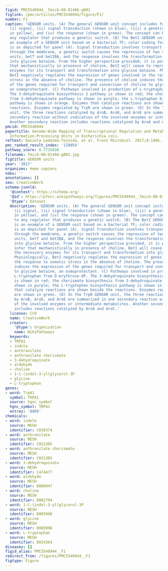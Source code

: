 ```yaml
---
figid: PMC5540944__fmicb-08-01466-g001
figlink: /pmc/articles/PMC5540944/figure/F1/
number: F1
caption: 'GENSOR units. (A) The general GENSOR unit concept includes four components:
  (i) signal, (ii) signal transduction (shown in blue), (iii) a genetic switch (shown
  in yellow), and (iv) the response (shown in green). The concept can be applied to
  any regulator that produces a genetic switch. (B) The BetI GENSOR unit. This is
  an example of a GENSOR unit based on a bacterial TF; color coding for components
  is as depicted for panel (A). Signal transduction involves transport of choline
  through the membrane, a genetic switch causes the repression of two transcription
  units, betT and betIBA, and the response involves the transformation of choline
  into glycine betaine. From the higher perspective provided, it is possible to infer
  that mechanistically in presence of choline, BetI will cease to repress the necessary
  enzymes for its transport and transformation into glycine betaine. Physiologically,
  BetI negatively regulates the expression of genes involved in the response to osmotic
  stress in the absence of choline. The presence of choline induces the expression
  of the genes required for transport and conversion of choline to glycine betaine,
  an osmoprotectant. (C) Pathways involved in production of L-tryptophan from D-erythrose-4P.
  The 3-dehydroquinate biosynthesis I pathway is shown in red; the chorismate biosynthesis
  from 3-dehydroquinate pathway is shown in purple; the L-tryptophan biosynthesis
  pathway is shown in orange. Enzymes that catalyze reactions are shown beside the
  reactions. Enzymes regulated by TrpR are shown in green. (D) In the TrpR GENSOR
  unit, the three reactions catalyzed by AroB, AroD, and AroE are summarized in one
  secondary reaction without indication of the involved enzymes or intermediate metabolites.
  Another secondary reaction includes reactions catalyzed by AroA and AroC.'
pmcid: PMC5540944
papertitle: Genome-Wide Mapping of Transcriptional Regulation and Metabolism Describes
  Information-Processing Units in Escherichia coli.
reftext: Daniela Ledezma-Tejeida, et al. Front Microbiol. 2017;8:1466.
pmc_ranked_result_index: '128054'
pathway_score: 0.7735038
filename: fmicb-08-01466-g001.jpg
figtitle: GENSOR units
year: '2017'
organisms: Homo sapiens
ndex: ''
annotations: []
seo: CreativeWork
schema-jsonld:
  '@context': https://schema.org/
  '@id': https://pfocr.wikipathways.org/figures/PMC5540944__fmicb-08-01466-g001.html
  '@type': Dataset
  description: 'GENSOR units. (A) The general GENSOR unit concept includes four components:
    (i) signal, (ii) signal transduction (shown in blue), (iii) a genetic switch (shown
    in yellow), and (iv) the response (shown in green). The concept can be applied
    to any regulator that produces a genetic switch. (B) The BetI GENSOR unit. This
    is an example of a GENSOR unit based on a bacterial TF; color coding for components
    is as depicted for panel (A). Signal transduction involves transport of choline
    through the membrane, a genetic switch causes the repression of two transcription
    units, betT and betIBA, and the response involves the transformation of choline
    into glycine betaine. From the higher perspective provided, it is possible to
    infer that mechanistically in presence of choline, BetI will cease to repress
    the necessary enzymes for its transport and transformation into glycine betaine.
    Physiologically, BetI negatively regulates the expression of genes involved in
    the response to osmotic stress in the absence of choline. The presence of choline
    induces the expression of the genes required for transport and conversion of choline
    to glycine betaine, an osmoprotectant. (C) Pathways involved in production of
    L-tryptophan from D-erythrose-4P. The 3-dehydroquinate biosynthesis I pathway
    is shown in red; the chorismate biosynthesis from 3-dehydroquinate pathway is
    shown in purple; the L-tryptophan biosynthesis pathway is shown in orange. Enzymes
    that catalyze reactions are shown beside the reactions. Enzymes regulated by TrpR
    are shown in green. (D) In the TrpR GENSOR unit, the three reactions catalyzed
    by AroB, AroD, and AroE are summarized in one secondary reaction without indication
    of the involved enzymes or intermediate metabolites. Another secondary reaction
    includes reactions catalyzed by AroA and AroC.'
  license: CC0
  name: CreativeWork
  creator:
    '@type': Organization
    name: WikiPathways
  keywords:
  - TRPA1
  - indole
  - anthranilate
  - anthranilate chorismate
  - 3-dehydroquinate
  - aldehyde
  - choline
  - 1-C-(indol-3-yl)glycerol-3P
  - glycine
  - L-tryptophan
genes:
- word: TrpA1
  symbol: TRPA1
  source: hgnc_symbol
  hgnc_symbol: TRPA1
  entrez: '8989'
chemicals:
- word: indole
  source: MESH
  identifier: C030374
- word: anthranilate
  source: MESH
  identifier: C031385
- word: anthranilate chorismate
  source: MESH
  identifier: C031385
- word: 3-dehydroquinate
  source: MESH
  identifier: C474477
- word: aldehyde
  source: MESH
  identifier: D000447
- word: choline
  source: MESH
  identifier: D002794
- word: 1-C-(indol-3-yl)glycerol-3P
  source: MESH
  identifier: D005990
- word: glycine
  source: MESH
  identifier: D005998
- word: L-tryptophan
  source: MESH
  identifier: D014364
diseases: []
figid_alias: PMC5540944__F1
redirect_from: /figures/PMC5540944__F1
figtype: Figure
---
```

